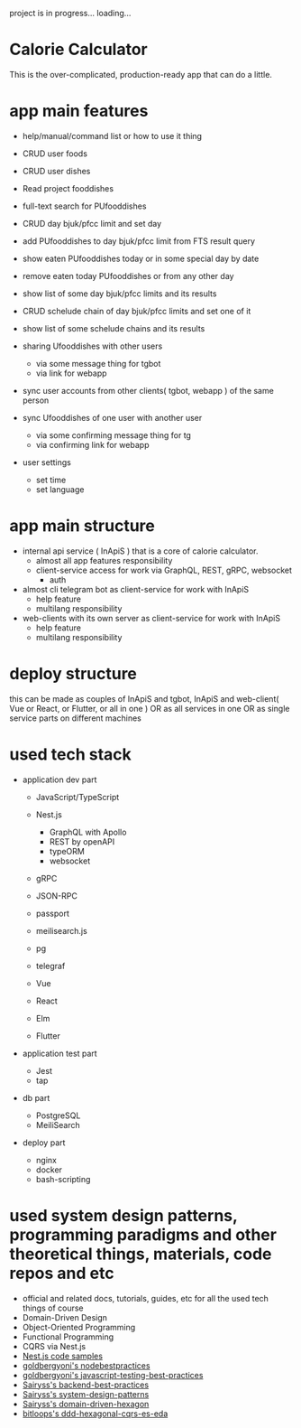 project is in progress... loading...

# Calorie Calculator

This is the over-complicated, production-ready app that can do a little.

# app main features

- help/manual/command list or how to use it thing

- CRUD user foods
- CRUD user dishes
- Read project fooddishes
- full-text search for PUfooddishes

- CRUD day bjuk/pfcc limit and set day

- add PUfooddishes to day bjuk/pfcc limit from FTS result query
- show eaten PUfooddishes today or in some special day by date
- remove eaten today PUfooddishes or from any other day

- show list of some day bjuk/pfcc limits and its results

- CRUD schelude chain of day bjuk/pfcc limits and set one of it

- show list of some schelude chains and its results

- sharing Ufooddishes with other users
	- via some message thing for tgbot
	- via link for webapp

- sync user accounts from other clients( tgbot, webapp ) of the same person
- sync Ufooddishes of one user with another user
    - via some confirming message thing for tg
    - via confirming link for webapp

- user settings
	- set time
	- set language


# app main structure

- internal api service ( InApiS ) that is a core of calorie calculator.
    - almost all app features responsibility
    - client-service access for work via GraphQL, REST, gRPC, websocket
        - auth
- almost cli telegram bot as client-service for work with InApiS
    - help feature
    - multilang responsibility
- web-clients with its own server as client-service for work with InApiS
    - help feature
    - multilang responsibility

# deploy structure

this can be made as couples of InApiS and tgbot, InApiS and web-client( Vue or React, or Flutter, or all in one )
OR as all services in one
OR as single service parts on different machines

# used tech stack

- application dev part
    - JavaScript/TypeScript
    - Nest.js
        - GraphQL with Apollo
        - REST by openAPI
        - typeORM
        - websocket
    - gRPC
    - JSON-RPC
    - passport
    - meilisearch.js
    - pg
    - telegraf
    - Vue
    - React

    - Elm
    - Flutter

- application test part
    - Jest
    - tap

- db part
    - PostgreSQL
    - MeiliSearch

- deploy part
    - nginx
    - docker
    - bash-scripting

# used system design patterns, programming paradigms and other theoretical things, materials, code repos and etc

- official and related docs, tutorials, guides, etc for all the used tech things of course
- Domain-Driven Design
- Object-Oriented Programming
- Functional Programming
- CQRS via Nest.js
- [Nest.js code samples](https://github.com/nestjs/nest/)
- [goldbergyoni's nodebestpractices](https://github.com/goldbergyoni/nodebestpractices)
- [goldbergyoni's javascript-testing-best-practices](https://github.com/goldbergyoni/javascript-testing-best-practices)
- [Sairyss's backend-best-practices](https://github.com/Sairyss/backend-best-practices)
- [Sairyss's system-design-patterns](https://github.com/Sairyss/system-design-patterns)
- [Sairyss's domain-driven-hexagon](https://github.com/Sairyss/domain-driven-hexagon)
- [bitloops's ddd-hexagonal-cqrs-es-eda](https://github.com/bitloops/ddd-hexagonal-cqrs-es-eda)



